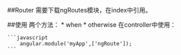 ##Router    需要下载ngRoutes模块，在index中引用。##使用    两个方法：        * when        * otherwise    在controller中使用：        ```javascript        angular.module('myApp',['ngRoute']);    ```